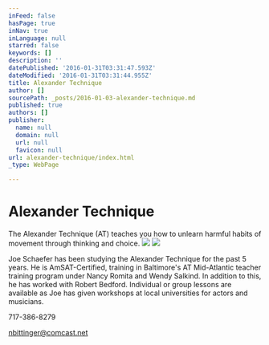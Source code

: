 ```yaml
---
inFeed: false
hasPage: true
inNav: true
inLanguage: null
starred: false
keywords: []
description: ''
datePublished: '2016-01-31T03:31:47.593Z'
dateModified: '2016-01-31T03:31:44.955Z'
title: Alexander Technique
author: []
sourcePath: _posts/2016-01-03-alexander-technique.md
published: true
authors: []
publisher:
  name: null
  domain: null
  url: null
  favicon: null
url: alexander-technique/index.html
_type: WebPage

---
```

# Alexander Technique

The Alexander Technique (AT) teaches you how to unlearn harmful habits of movement through thinking and choice.
![](https://the-grid-user-content.s3-us-west-2.amazonaws.com/69914152-9b93-4b2f-be4d-14b417e2b31b.jpg)
![](https://the-grid-user-content.s3-us-west-2.amazonaws.com/9d82dcae-af11-4ffb-9a64-f34b4703ed6c.jpg)

Joe Schaefer has been studying the Alexander Technique for the past 5 years. He is AmSAT-Certified, training in Baltimore's AT Mid-Atlantic teacher training program under Nancy Romita and Wendy Salkind. In addition to this, he has worked with Robert Bedford. Individual or group lessons are available as Joe has given workshops at local universities for actors and musicians.

717-386-8279

nbittinger@comcast.net